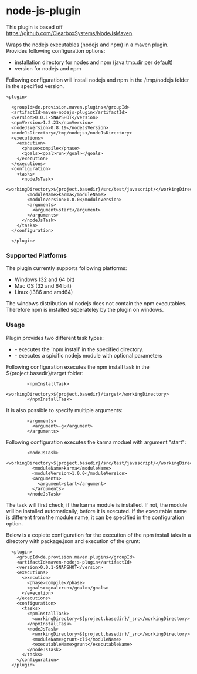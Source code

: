 node-js-plugin
==============

This plugin is based off https://github.com/ClearboxSystems/NodeJsMaven.

Wraps the nodejs executables (nodejs and npm) in a maven plugin. Provides following configuration options:

- installation directory for nodes and npm (java.tmp.dir per default)
- version for nodejs and npm

Following configuration will install nodejs and npm in the /tmp/nodejs folder in the specified version.
```
<plugin>

  <groupId>de.provision.maven.plugins</groupId>
  <artifactId>maven-nodejs-plugin</artifactId>
  <version>0.0.1-SNAPSHOT</version>
  <npmVersion>1.2.23</npmVersion>
  <nodeJsVersion>0.8.19</nodeJsVersion>
  <nodeJsDirectory>/tmp/nodejs</nodeJsDirectory>
  <executions>
    <execution>
      <phase>compile</phase>
      <goals><goal>run</goal></goals>
    </execution>
  </executions>
  <configuration>
    <tasks>
      <nodeJsTask>
        <workingDirectory>${project.basedir}/src/test/javascript/</workingDirectory>
        <moduleName>karma</moduleName>
        <moduleVersion>1.0.0</moduleVersion>
        <arguments>
          <argument>start</argument>
        </arguments>
      </nodeJsTask>
    </tasks>
  </configuration>

  </plugin>
```

### Supported Platforms

The plugin currently supports following platforms:
- Windows (32 and 64 bit)
- Mac OS (32 and 64 bit)
- Linux (i386 and amd64)

The windows distribution of nodejs does not contain the npm executables. Therefore npm is installed seperateley by the plugin on windows.

### Usage

Plugin provides two different task types:
- <npmInstallTask> - executes the 'npm install' in the specified directory. 
- <nodeJsTask> - executes a spicific nodejs module with optional parameters

Following configuration executes the npm install task in the ${project.basedir}/target folder:

            <npmInstallTask>
              <workingDirectory>${project.basedir}/target</workingDirectory>
            </npmInstallTask>

It is also possible to specify multiple arguments: 
            
            <arguments>
              <argument>-g</argument>
            </arguments>
            
Following configuration executes the karma moduel with argument "start":

            <nodeJsTask>
              <workingDirectory>${project.basedir}/src/test/javascript/</workingDirectory>
              <moduleName>karma</moduleName>
              <moduleVersion>1.0.0</moduleVersion>
              <arguments>
                <argument>start</argument>
              </arguments>
            </nodeJsTask>

The task will first check, if the karma module is installed. If not, the module will be installed automatically, before it is executed. If the executable name is different from the module name, it can be specified in the <executbaleName></executbaleName> configuration option.

Below is a coplete configuration for the execution of the npm install taks in a directory with package.json and execution of the grunt:

      <plugin>
        <groupId>de.provision.maven.plugins</groupId>
        <artifactId>maven-nodejs-plugin</artifactId>
        <version>0.0.1-SNAPSHOT</version>
        <executions>
          <execution>
            <phase>compile</phase>
            <goals><goal>run</goal></goals>
          </execution>
        </executions>
        <configuration>
          <tasks>
            <npmInstallTask>
              <workingDirectory>${project.basedir}/_src</workingDirectory>
            </npmInstallTask>
            <nodeJsTask>
              <workingDirectory>${project.basedir}/_src</workingDirectory>
              <moduleName>grunt-cli</moduleName>
              <executableName>grunt</executableName>
            </nodeJsTask>
          </tasks>
        </configuration>
      </plugin>

